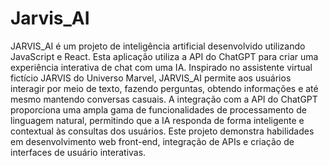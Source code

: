 # Jarvis_AI
JARVIS_AI é um projeto de inteligência artificial desenvolvido utilizando JavaScript e React. Esta aplicação utiliza a API do ChatGPT para criar uma experiência interativa de chat com uma IA. Inspirado no assistente virtual fictício JARVIS do Universo Marvel, JARVIS_AI permite aos usuários interagir por meio de texto, fazendo perguntas, obtendo informações e até mesmo mantendo conversas casuais. A integração com a API do ChatGPT proporciona uma ampla gama de funcionalidades de processamento de linguagem natural, permitindo que a IA responda de forma inteligente e contextual às consultas dos usuários. Este projeto demonstra habilidades em desenvolvimento web front-end, integração de APIs e criação de interfaces de usuário interativas.

